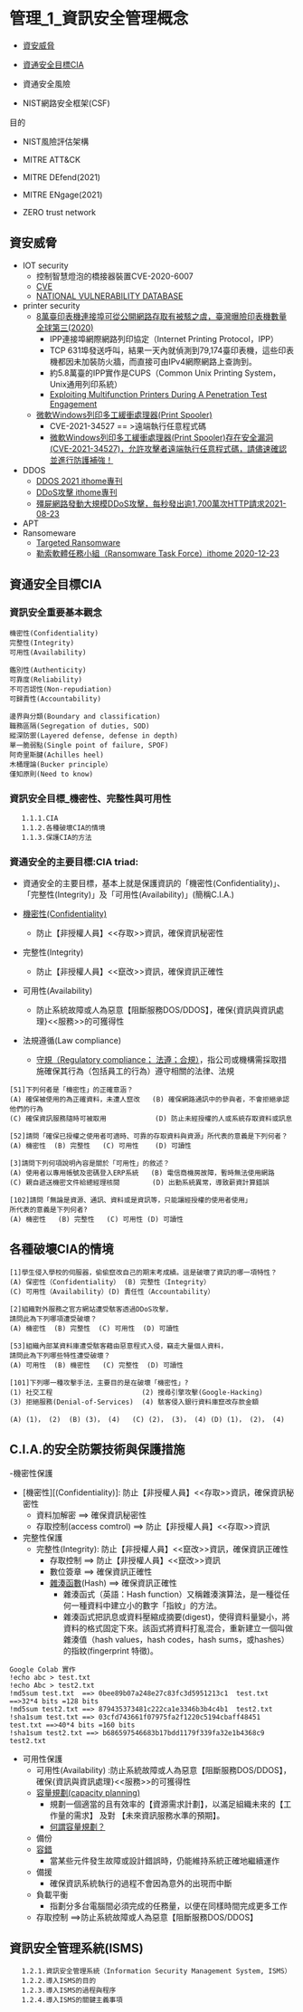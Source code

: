 # 管理_1_資訊安全管理概念

- [資安威脅](#資安威脅)

- [資通安全目標CIA](#資通安全目標CIA)

- 資通安全風險

- NIST網路安全框架(CSF)

目的

- NIST風險評估架構

- MITRE ATT&CK
- MITRE DEfend(2021)
- MITRE ENgage(2021)
- ZERO trust network

## 資安威脅
- IOT security
  - 控制智慧燈泡的橋接器裝置CVE-2020-6007
  - [CVE](https://cve.mitre.org/)
  - [NATIONAL VULNERABILITY DATABASE](https://nvd.nist.gov/vuln/detail/CVE-2020-6007)
- printer security  
  - [8萬臺印表機連接埠可從公開網路存取有被駭之虞，臺灣曝險印表機數量全球第三(2020)](https://www.ithome.com.tw/news/138421)
    - IPP連接埠網際網路列印協定（Internet Printing Protocol，IPP）
    - TCP 631埠發送呼叫，結果一天內就偵測到79,174臺印表機，這些印表機都因未加裝防火牆，而直接可由IPv4網際網路上查詢到。
    - 約5.8萬臺的IPP實作是CUPS（Common Unix Printing System，Unix通用列印系統）
    - [Exploiting Multifunction Printers During A Penetration Test Engagement](https://medium.com/@nickvangilder/exploiting-multifunction-printers-during-a-penetration-test-engagement-28d3840d8856)
  - [微軟Windows列印多工緩衝處理器(Print Spooler)](https://www.ithome.com.tw/news/145579)
    - CVE-2021-34527  == >遠端執行任意程式碼
    - [微軟Windows列印多工緩衝處理器(Print Spooler)存在安全漏洞(CVE-2021-34527)，允許攻擊者遠端執行任意程式碼，請儘速確認並進行防護補強！]()
- DDOS
  - [DDOS 2021 ithome專刊](https://www.ithome.com.tw/tags/ddos) 
  - [DDoS攻擊 ithome專刊](https://www.ithome.com.tw/tags/ddos%E6%94%BB%E6%93%8A)
  - [殭屍網路發動大規模DDoS攻擊，每秒發出逾1,700萬次HTTP請求2021-08-23](https://www.ithome.com.tw/news/146339)
- APT
- Ransomeware
  - [Targeted Ransomware](https://www.ithome.com.tw/tags/targeted-ransomware) 
  - [勒索軟體任務小組（Ransomware Task Force）ithome 2020-12-23](https://www.ithome.com.tw/news/141825)

## 資通安全目標CIA

### 資訊安全重要基本觀念
```
機密性(Confidentiality)
完整性(Integrity)
可用性(Availability)

鑑別性(Authenticity)
可靠度(Reliability)
不可否認性(Non-repudiation)
可歸責性(Accountability)
```
```
邊界與分類(Boundary and classification)
職務區隔(Segregation of duties, SOD)
縱深防禦(Layered defense, defense in depth)
單一脆弱點(Single point of failure, SPOF)
阿奇里斯腱(Achilles heel)
木桶理論(Bucker principle）
僅知原則(Need to know)
```

### 資訊安全目標_機密性、完整性與可用性
```
   1.1.1.CIA
   1.1.2.各種破壞CIA的情境
   1.1.3.保護CIA的方法
```

### 資通安全的主要目標:CIA triad:

- 資通安全的主要目標，基本上就是保護資訊的「機密性(Confidentiality)」、「完整性(Integrity)」及「可用性(Availability)」(簡稱C.I.A.)

- [機密性](https://zh.wikipedia.org/wiki/%E4%BF%9D%E5%AF%86)[(Confidentiality)](https://en.wikipedia.org/wiki/Confidentiality)
  - 防止【非授權人員】<<存取>>資訊，確保資訊秘密性
- 完整性(Integrity)
  - 防止【非授權人員】<<竄改>>資訊，確保資訊正確性
- 可用性(Availability)
  - 防止系統故障或人為惡意【阻斷服務DOS/DDOS】，確保{資訊與資訊處理}<<服務>>的可獲得性

- 法規遵循(Law compliance)
  - [守規（Regulatory compliance； 法遵；合規）](https://zh.wikipedia.org/wiki/%E5%AE%88%E8%A7%84)，指公司或機構需採取措施確保其行為（包括員工的行為）遵守相關的法律、法規 

```
[51]下列何者是「機密性」的正確意涵？
(A) 確保被使用的為正確資料，未遭人竄改   (B) 確保網路通訊中的參與者，不會拒絕承認他們的行為
(C) 確保資訊服務隨時可被取用            (D) 防止未經授權的人或系統存取資料或訊息
```

```
[52]請問「確保已授權之使用者可適時、可靠的存取資料與資源」所代表的意義是下列何者？
(A) 機密性  (B) 完整性   (C) 可用性    (D) 可讀性
```

```
[3]請問下列何項說明內容是關於「可用性」的敘述？
(A) 使用者以專用帳號及密碼登入ERP系統   (B) 電信商機房故障，暫時無法使用網路
(C) 親自遞送機密文件給總經理核閱        (D) 出勤系統異常，導致薪資計算錯誤
```

```
[102]請問「無論是資源、通訊、資料或是資訊等，只能讓經授權的使用者使用」
所代表的意義是下列何者?
(A) 機密性   (B) 完整性   (C) 可用性 (D) 可讀性
```
## 各種破壞CIA的情境
```
[1]學生侵入學校的伺服器，偷偷竄改自己的期末考成績。這是破壞了資訊的哪一項特性？
(A) 保密性（Confidentiality） (B) 完整性（Integrity）
(C) 可用性（Availability）(D) 責任性（Accountability）
```

```
[2]組織對外服務之官方網站遭受駭客透過DDoS攻擊，
請問此為下列哪項遭受破壞？
(A) 機密性  (B) 完整性  (C) 可用性  (D) 可讀性
```

```
[53]組織內部某資料庫遭受駭客藉由惡意程式入侵，竊走大量個人資料，
請問此為下列哪些特性遭受破壞？
(A) 可用性  (B) 機密性   (C) 完整性  (D) 可讀性
```

```
[101]下列哪一種攻擊手法，主要目的是在破壞「機密性」?
(1) 社交工程                      (2) 搜尋引擎攻擊(Google-Hacking)
(3) 拒絕服務(Denial-of-Services)  (4) 駭客侵入銀行資料庫竄改存款金額

(A) (1)， (2)  (B) (3)， (4)   (C) (2)， (3)， (4) (D) (1)， (2)， (4)
```
## C.I.A.的安全防禦技術與保護措施
-機密性保護
 - [機密性][(Confidentiality)]: 防止【非授權人員】<<存取>>資訊，確保資訊秘密性
   - 資料加解密 ==> 確保資訊秘密性
   - 存取控制(access comtrol) ==> 防止【非授權人員】<<存取>>資訊
- 完整性保護
  - 完整性(Integrity): 防止【非授權人員】<<竄改>>資訊，確保資訊正確性
    - 存取控制 ==> 防止【非授權人員】<<竄改>>資訊
    - 數位簽章 ==> 確保資訊正確性
    - [雜湊函數](https://zh.wikipedia.org/wiki/%E6%95%A3%E5%88%97%E5%87%BD%E6%95%B8)(Hash) ==> 確保資訊正確性
      - 雜湊函式（英語：Hash function）又稱雜湊演算法，是一種從任何一種資料中建立小的數字「指紋」的方法。  
      - 雜湊函式把訊息或資料壓縮成摘要(digest)，使得資料量變小，將資料的格式固定下來。該函式將資料打亂混合，重新建立一個叫做雜湊值（hash values，hash codes，hash sums，或hashes）的指紋(fingerprint 特徵)。
```
Google Colab 實作
!echo abc > test.txt
!echo Abc > test2.txt
!md5sum test.txt  ==> 0bee89b07a248e27c83fc3d5951213c1  test.txt  ==>32*4 bits =128 bits
!md5sum test2.txt ==> 879435373481c222ca1e3346b3b4c4b1  test2.txt
!sha1sum test.txt ==> 03cfd743661f07975fa2f1220c5194cbaff48451  test.txt ==>40*4 bits =160 bits
!sha1sum test2.txt ==> b686597546683b17bdd1179f339fa32e1b4368c9  test2.txt
```

- 可用性保護
  - 可用性(Availability) :防止系統故障或人為惡意【阻斷服務DOS/DDOS】，確保{資訊與資訊處理}<<服務>>的可獲得性 
  - [容量規劃(capacity planning)](https://terms.naer.edu.tw/detail/1274018/)
    - 規劃一個適當的且有效率的【資源需求計劃】，以滿足組織未來的【工作量的需求】 及對 【未來資訊服務水準的預期】。
    - [何謂容量規劃？](https://www.microfocus.com/zh-tw/what-is/capacity-planning)
  - 備份
  - [容錯](https://terms.naer.edu.tw/detail/1308211/)
    - 當某些元件發生故障或設計錯誤時，仍能維持系統正確地繼續運作
  - 備援
    - 確保資訊系統執行的過程不會因為意外的出現而中斷
  - 負載平衡
    - 指劃分多台電腦間必須完成的任務量，以便在同樣時間完成更多工作
  - 存取控制 ==>防止系統故障或人為惡意【阻斷服務DOS/DDOS】



## 資訊安全管理系統(ISMS)
```
   1.2.1.資訊安全管理系統（Information Security Management System, ISMS）
   1.2.2.導入ISMS的目的
   1.2.3.導入ISMS的過程與程序
   1.2.4.導入ISMS的關鍵主義事項
```
